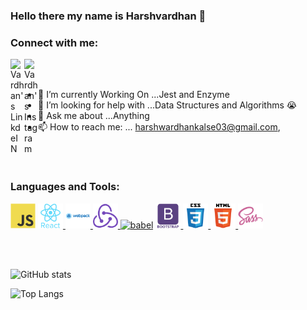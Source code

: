 ### Hello there my name is Harshvardhan 🙏


<h3 align="left">Connect with me:</h3>
<a href="https://www.linkedin.com/in/vardhan35/">
  <img align="left" alt="Vardhan's LinkdeIN" width="22px" src="https://cdn.jsdelivr.net/npm/simple-icons@v3/icons/linkedin.svg" background-color="white" />
</a>
<a href="https://www.instagram.com/vardhan3_5/">
  <img align="left" alt="Vardhan's Instagram" width="22px" src="https://cdn.jsdelivr.net/npm/simple-icons@v3/icons/instagram.svg"  color="white" />
</a>
</p>
<br />
<br />

- 🌱 I’m currently Working On ...Jest and Enzyme
- 🤔 I’m looking for help with ...Data Structures and Algorithms 😭
- 💬 Ask me about ...Anything
- 📫 How to reach me: ... harshwardhankalse03@gmail.com,
<!-- - ⚡ Fun fact: ...I allways thought coding is not for me but just like they say You don't get it unless You try it 😎 -->
<br />
<br />

<h3 align="left">Languages and Tools:</h3>
<p align="left">
  <a href="https://developer.mozilla.org/en-US/docs/Web/JavaScript" target="_blank"> <img src="https://raw.githubusercontent.com/devicons/devicon/master/icons/javascript/javascript-original.svg" alt="javascript" width="40" height="40"/></a>
  <a href="https://reactjs.org/" target="_blank"> <img src="https://raw.githubusercontent.com/devicons/devicon/master/icons/react/react-original-wordmark.svg" alt="react" width="40" height="40"/> </a>
  <a href="https://webpack.js.org" target="_blank"> <img src="https://raw.githubusercontent.com/devicons/devicon/d00d0969292a6569d45b06d3f350f463a0107b0d/icons/webpack/webpack-original-wordmark.svg" alt="webpack" width="40" height="40"/> </a>
  <a href="https://redux.js.org" target="_blank"> <img src="https://raw.githubusercontent.com/devicons/devicon/master/icons/redux/redux-original.svg" alt="redux" width="40" height="40"/> </a>
<a href="https://babeljs.io/" target="_blank"> <img src="https://www.vectorlogo.zone/logos/babeljs/babeljs-icon.svg" alt="babel" width="40" height="40"/></a> 
 <a href="https://getbootstrap.com" target="_blank"> <img src="https://raw.githubusercontent.com/devicons/devicon/master/icons/bootstrap/bootstrap-plain-wordmark.svg" alt="bootstrap" width="40" height="40"/> </a> 
<a href="https://www.w3schools.com/css/" target="_blank"> <img src="https://raw.githubusercontent.com/devicons/devicon/master/icons/css3/css3-original-wordmark.svg" alt="css3" width="40" height="40"/> </a> <a href="https://www.w3.org/html/" target="_blank"> <img src="https://raw.githubusercontent.com/devicons/devicon/master/icons/html5/html5-original-wordmark.svg" alt="html5" width="40" height="40"/> </a>    <a href="https://sass-lang.com" target="_blank"> <img src="https://raw.githubusercontent.com/devicons/devicon/master/icons/sass/sass-original.svg" alt="sass" width="40" height="40"/> </a>  </p>
<br />
<br />

![GitHub stats](https://github-readme-stats.vercel.app/api?username=vardhan35&show_icons=true&theme=tokyonight)

![Top Langs](https://github-readme-stats.vercel.app/api/top-langs/?username=vardhan35&theme=tokyonight)

